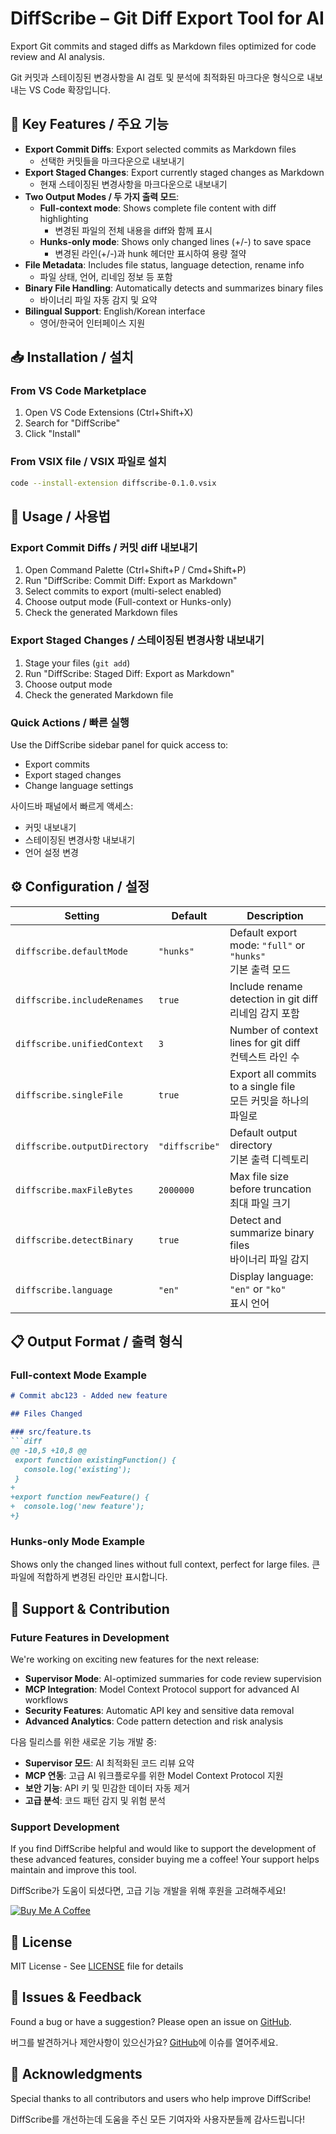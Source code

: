 # DiffScribe – Git Diff Export Tool for AI

Export Git commits and staged diffs as Markdown files optimized for code review and AI analysis.

Git 커밋과 스테이징된 변경사항을 AI 검토 및 분석에 최적화된 마크다운 형식으로 내보내는 VS Code 확장입니다.

## 🚀 Key Features / 주요 기능

- **Export Commit Diffs**: Export selected commits as Markdown files
  - 선택한 커밋들을 마크다운으로 내보내기
- **Export Staged Changes**: Export currently staged changes as Markdown
  - 현재 스테이징된 변경사항을 마크다운으로 내보내기
- **Two Output Modes / 두 가지 출력 모드**:
  - **Full-context mode**: Shows complete file content with diff highlighting
    - 변경된 파일의 전체 내용을 diff와 함께 표시
  - **Hunks-only mode**: Shows only changed lines (+/-) to save space
    - 변경된 라인(+/-)과 hunk 헤더만 표시하여 용량 절약
- **File Metadata**: Includes file status, language detection, rename info
  - 파일 상태, 언어, 리네임 정보 등 포함
- **Binary File Handling**: Automatically detects and summarizes binary files
  - 바이너리 파일 자동 감지 및 요약
- **Bilingual Support**: English/Korean interface
  - 영어/한국어 인터페이스 지원

## 📥 Installation / 설치

### From VS Code Marketplace
1. Open VS Code Extensions (Ctrl+Shift+X)
2. Search for "DiffScribe"
3. Click "Install"

### From VSIX file / VSIX 파일로 설치
```bash
code --install-extension diffscribe-0.1.0.vsix
```

## 🎯 Usage / 사용법

### Export Commit Diffs / 커밋 diff 내보내기
1. Open Command Palette (Ctrl+Shift+P / Cmd+Shift+P)
2. Run "DiffScribe: Commit Diff: Export as Markdown"
3. Select commits to export (multi-select enabled)
4. Choose output mode (Full-context or Hunks-only)
5. Check the generated Markdown files

### Export Staged Changes / 스테이징된 변경사항 내보내기
1. Stage your files (`git add`)
2. Run "DiffScribe: Staged Diff: Export as Markdown"
3. Choose output mode
4. Check the generated Markdown file

### Quick Actions / 빠른 실행
Use the DiffScribe sidebar panel for quick access to:
- Export commits
- Export staged changes
- Change language settings

사이드바 패널에서 빠르게 액세스:
- 커밋 내보내기
- 스테이징된 변경사항 내보내기
- 언어 설정 변경

## ⚙️ Configuration / 설정

| Setting | Default | Description |
|---------|---------|-------------|
| `diffscribe.defaultMode` | `"hunks"` | Default export mode: `"full"` or `"hunks"`<br>기본 출력 모드 |
| `diffscribe.includeRenames` | `true` | Include rename detection in git diff<br>리네임 감지 포함 |
| `diffscribe.unifiedContext` | `3` | Number of context lines for git diff<br>컨텍스트 라인 수 |
| `diffscribe.singleFile` | `true` | Export all commits to a single file<br>모든 커밋을 하나의 파일로 |
| `diffscribe.outputDirectory` | `"diffscribe"` | Default output directory<br>기본 출력 디렉토리 |
| `diffscribe.maxFileBytes` | `2000000` | Max file size before truncation<br>최대 파일 크기 |
| `diffscribe.detectBinary` | `true` | Detect and summarize binary files<br>바이너리 파일 감지 |
| `diffscribe.language` | `"en"` | Display language: `"en"` or `"ko"`<br>표시 언어 |

## 📋 Output Format / 출력 형식

### Full-context Mode Example
```markdown
# Commit abc123 - Added new feature

## Files Changed

### src/feature.ts
```diff
@@ -10,5 +10,8 @@
 export function existingFunction() {
   console.log('existing');
 }
+
+export function newFeature() {
+  console.log('new feature');
+}
```

### Hunks-only Mode Example
Shows only the changed lines without full context, perfect for large files.
큰 파일에 적합하게 변경된 라인만 표시합니다.

## 🤝 Support & Contribution

### Future Features in Development
We're working on exciting new features for the next release:
- **Supervisor Mode**: AI-optimized summaries for code review supervision
- **MCP Integration**: Model Context Protocol support for advanced AI workflows  
- **Security Features**: Automatic API key and sensitive data removal
- **Advanced Analytics**: Code pattern detection and risk analysis

다음 릴리스를 위한 새로운 기능 개발 중:
- **Supervisor 모드**: AI 최적화된 코드 리뷰 요약
- **MCP 연동**: 고급 AI 워크플로우를 위한 Model Context Protocol 지원
- **보안 기능**: API 키 및 민감한 데이터 자동 제거
- **고급 분석**: 코드 패턴 감지 및 위험 분석

### Support Development
If you find DiffScribe helpful and would like to support the development of these advanced features, consider buying me a coffee! Your support helps maintain and improve this tool.

DiffScribe가 도움이 되셨다면, 고급 기능 개발을 위해 후원을 고려해주세요!

[![Buy Me A Coffee](https://cdn.buymeacoffee.com/buttons/v2/default-yellow.png)](https://buymeacoffee.com/jhai)

## 📄 License

MIT License - See [LICENSE](LICENSE) file for details

## 🐛 Issues & Feedback

Found a bug or have a suggestion? Please open an issue on [GitHub](https://github.com/your-username/diffscribe).

버그를 발견하거나 제안사항이 있으신가요? [GitHub](https://github.com/your-username/diffscribe)에 이슈를 열어주세요.

## 🙏 Acknowledgments

Special thanks to all contributors and users who help improve DiffScribe!

DiffScribe를 개선하는데 도움을 주신 모든 기여자와 사용자분들께 감사드립니다!